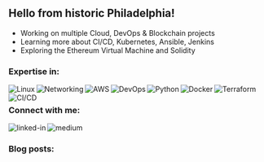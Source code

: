 ## Hello from historic Philadelphia!

- Working on multiple Cloud, DevOps & Blockchain projects
- Learning more about CI/CD, Kubernetes, Ansible, Jenkins
- Exploring the Ethereum Virtual Machine and Solidity<br>
### Expertise in:
<img align="left" alt="Linux" src="https://img.shields.io/badge/-Linux-yellow" />
<img align="left" alt="Networking" src="https://img.shields.io/badge/-Networking-white" />
<img align="left" alt="AWS" src="https://img.shields.io/badge/-AWS-orange" />
<img align="left" alt="DevOps" src="https://img.shields.io/badge/-DevOps-lightgrey" />
<img align="left" alt="Python" src="https://img.shields.io/badge/-Python-blue" />
<img align="left" alt="Docker" src="https://img.shields.io/badge/-Docker-9cf" />
<img align="left" alt="Terraform" src="https://img.shields.io/badge/-Terraform-blueviolet" />
<img align="left" alt="CI/CD" src="https://img.shields.io/badge/-CI%2FCD-green" /><br>

### Connect with me:

[<img align="left" alt="linked-in" src="https://img.shields.io/badge/linkedin-%230077B5.svg?&style=for-the-badge&logo=linkedin&logoColor=white" />](https://www.linkedin.com/in/kevinczarzasty/)

[<img align="left" alt="medium" src="https://img.shields.io/badge/medium-%2312100E.svg?&style=for-the-badge&logo=medium&logoColor=white" />](https://kevinczarzasty.medium.com/) 
<br>

### Blog posts:

<!-- BLOG_POST_LIST:START -->
<!-- BlOG_POST_LIST:END -->

<!--
**kczarzasty/kczarzasty** is a ✨ _special_ ✨ repository because its `README.md` (this file) appears on your GitHub profile.

Here are some ideas to get you started:
- 🔭 I’m currently working on ...
- 🌱 I’m currently learning ...
- 👯 I’m looking to collaborate on ...
- 🤔 I’m looking for help with ...
- 💬 Ask me about ...
- 📫 How to reach me: ...
- 😄 Pronouns: ...
- ⚡ Fun fact: ...
-->
